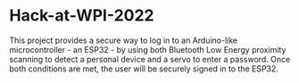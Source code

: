 # Hack-at-WPI-2022

This project provides a secure way to log in to an Arduino-like microcontroller - an ESP32 - by using both Bluetooth Low Energy proximity scanning to detect a personal device and a servo to enter a password. Once both conditions are met, the user will be securely signed in to the ESP32.
